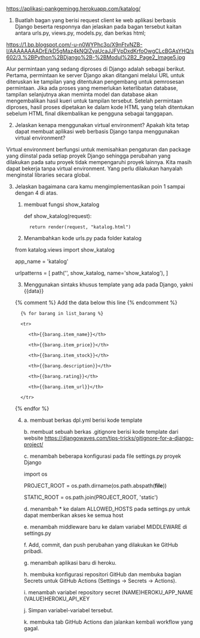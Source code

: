 https://aplikasi-pankgemingg.herokuapp.com/katalog/


1. Buatlah bagan yang berisi request client ke web aplikasi berbasis Django beserta responnya dan jelaskan pada bagan tersebut kaitan antara urls.py, views.py, models.py, dan berkas html;

https://1.bp.blogspot.com/-u-n0WYPhc3o/X9nFtvNZB-I/AAAAAAAADrE/kD5gMaz4kNQIZyaUcaJJFVpDxdKrfoOwgCLcBGAsYHQ/s602/3.%2BPython%2BDjango%2B-%2BModul%2B2_Page2_Image5.jpg

Alur permintaan yang sedang diproses di Django adalah sebagai berikut. Pertama, permintaan ke server Django akan ditangani melalui URL untuk diteruskan ke tampilan yang ditentukan pengembang untuk pemrosesan permintaan. Jika ada proses yang memerlukan keterlibatan database, tampilan selanjutnya akan meminta model dan database akan mengembalikan hasil kueri untuk tampilan tersebut. Setelah permintaan diproses, hasil proses dipetakan ke dalam kode HTML yang telah ditentukan sebelum HTML final dikembalikan ke pengguna sebagai tanggapan.

2. Jelaskan kenapa menggunakan virtual environment? Apakah kita tetap dapat membuat aplikasi web berbasis Django tanpa menggunakan virtual environment?

Virtual environment berfungsi untuk memisahkan pengaturan dan package yang diinstal pada setiap proyek Django sehingga perubahan yang dilakukan pada satu proyek tidak mempengaruhi proyek lainnya. Kita masih dapat bekerja tanpa virtual environment. Yang perlu dilakukan hanyalah menginstal libraries secara global.

3. Jelaskan bagaimana cara kamu mengimplementasikan poin 1 sampai dengan 4 di atas.
      1. membuat fungsi show_katalog 

         def show_katalog(request):

               return render(request, "katalog.html")

      2. Menambahkan kode urls.py pada folder katalog

      from katalog.views import show_katalog

      app_name = 'katalog'

      urlpatterns = [
         path('', show_katalog, name='show_katalog'),
      ]

      3. Menggunakan sintaks khusus template yang ada pada Django, yakni {{data}}

      {% comment %} Add the data below this line {% endcomment %}

         {% for barang in list_barang %}

         <tr>

            <th>{{barang.item_name}}</th>

            <th>{{barang.item_price}}</th>

            <th>{{barang.item_stock}}</th>

            <th>{{barang.description}}</th>

            <th>{{barang.rating}}</th>

            <th>{{barang.item_url}}</th>

         </tr>

      {% endfor %}

      4. a. membuat berkas dpl.yml berisi kode template

         b. membuat sebuah berkas .gitignore berisi kode template dari website https://djangowaves.com/tips-tricks/gitignore-for-a-django-project/

         c. menambah beberapa konfigurasi pada file settings.py proyek Django

         import os

         PROJECT_ROOT = os.path.dirname(os.path.abspath(__file__))

         STATIC_ROOT = os.path.join(PROJECT_ROOT, 'static')

         d. menambah * ke dalam ALLOWED_HOSTS pada settings.py untuk dapat memberikan akses ke semua host

         e. menambah middleware baru ke dalam variabel MIDDLEWARE di settings.py

         f. Add, commit, dan push perubahan yang dilakukan ke GitHub pribadi.

         g. menambah aplikasi baru di heroku.

         h. membuka konfigurasi repositori GitHub dan membuka bagian Secrets untuk GitHub Actions (Settings -> Secrets -> Actions).

         i. menambah variabel repository secret 
         (NAME)HEROKU_APP_NAME
         (VALUE)HEROKU_API_KEY

         j. Simpan variabel-variabel tersebut.
         
         k. membuka tab GitHub Actions dan jalankan kembali workflow yang gagal.